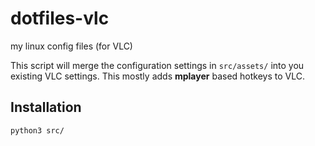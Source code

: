 # dotfiles-vlc

my linux config files (for VLC)

This script will merge the configuration settings in `src/assets/` into you existing VLC settings.  This mostly adds **mplayer** based hotkeys to VLC.

## Installation

```bash
python3 src/
```

